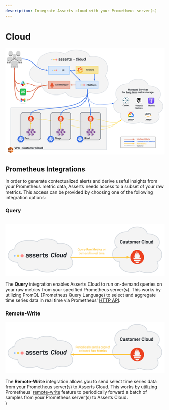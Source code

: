 ```yaml
---
description: Integrate Asserts cloud with your Prometheus server(s)
---
```


# Cloud

![Cloud Architecture](../.gitbook/assets/cloud-architecture.svg)

## Prometheus Integrations

In order to generate contextualized alerts and derive useful insights from your Prometheus metric data, Asserts needs access to a subset of your raw metrics. This access can be provided by choosing one of the following integration options:

### Query

\
![](../.gitbook/assets/query.svg)

The **Query** integration enables Asserts Cloud to run on-demand queries on your raw metrics from your specified Prometheus server(s). This works by utilizing PromQL (Prometheus Query Language) to select and aggregate time series data in real time via Prometheus' [HTTP API](https://prometheus.io/docs/prometheus/latest/querying/api/).

### Remote-Write

![](<../.gitbook/assets/remote-write (2).svg>)

The **Remote-Write** integration allows you to send select time series data from your Prometheus server(s) to Asserts Cloud. This works by utilizing Prometheus' [remote-write](https://prometheus.io/docs/operating/configuration/#remote\_write) feature to periodically forward a batch of samples from your Prometheus server(s) to Asserts Cloud.\
\\
